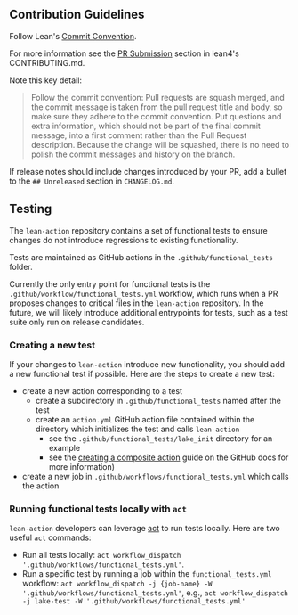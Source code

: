 ## Contribution Guidelines
Follow Lean's [Commit Convention](https://github.com/leanprover/lean4/blob/master/doc/dev/commit_convention.md).

For more information see the [PR Submission](https://github.com/leanprover/lean4/blob/master/CONTRIBUTING.md#pr-submission) section in lean4's CONTRIBUTING.md.

Note this key detail:
> Follow the commit convention: Pull requests are squash merged, and the commit message is taken from the pull request title and body, so make sure they adhere to the commit convention. Put questions and extra information, which should not be part of the final commit message, into a first comment rather than the Pull Request description. Because the change will be squashed, there is no need to polish the commit messages and history on the branch.

If release notes should include changes introduced by your PR, add a bullet to the `## Unreleased` section in `CHANGELOG.md`.

## Testing
The `lean-action` repository contains a set of functional tests
to ensure changes do not introduce regressions to existing functionality.

Tests are maintained as GitHub actions in the `.github/functional_tests` folder. 

Currently the only entry point for functional tests is the `.github/workflow/functional_tests.yml` workflow,
which runs when a PR proposes changes to critical files in the `lean-action` repository.
In the future, we will likely introduce additional entrypoints for tests,
such as a test suite only run on release candidates.

### Creating a new test
If your changes to `lean-action` introduce new functionality, you should add a new functional test if possible.
Here are the steps to create a new test:
- create a new action corresponding to a test
    - create a subdirectory in `.github/functional_tests` named after the test
    - create an `action.yml` GitHub action file contained within the directory which initializes the test and calls `lean-action`
        - see the `.github/functional_tests/lake_init` directory for an example
        - see the [creating a composite action](https://docs.github.com/en/actions/creating-actions/creating-a-composite-action) guide on the GitHub docs for more information)
- create a new job in `.github/workflows/functional_tests.yml` which calls the action

### Running functional tests locally with `act`
`lean-action` developers can leverage [act](https://github.com/nektos/act) to run tests locally.
Here are two useful `act` commands:

- Run all tests locally: `act workflow_dispatch '.github/workflows/functional_tests.yml'`.
- Run a specific test by running a job within the `functional_tests.yml` workflow:
`act workflow_dispatch -j {job-name} -W '.github/workflows/functional_tests.yml'`,
e.g., `act workflow_dispatch -j lake-test -W '.github/workflows/functional_tests.yml'`
